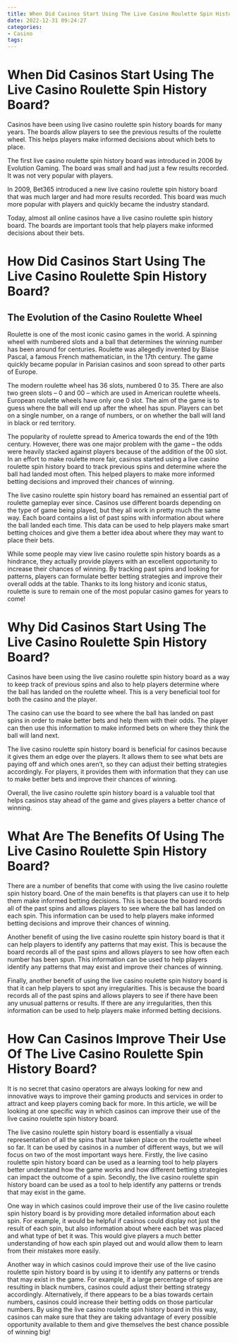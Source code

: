 ```yaml
---
title: When Did Casinos Start Using The Live Casino Roulette Spin History Board 
date: 2022-12-31 09:24:27
categories:
- Casino
tags:
---
```



#  When Did Casinos Start Using The Live Casino Roulette Spin History Board? 

Casinos have been using live casino roulette spin history boards for many years. The boards allow players to see the previous results of the roulette wheel. This helps players make informed decisions about which bets to place.

The first live casino roulette spin history board was introduced in 2006 by Evolution Gaming. The board was small and had just a few results recorded. It was not very popular with players.

In 2009, Bet365 introduced a new live casino roulette spin history board that was much larger and had more results recorded. This board was much more popular with players and quickly became the industry standard.

Today, almost all online casinos have a live casino roulette spin history board. The boards are important tools that help players make informed decisions about their bets.

#  How Did Casinos Start Using The Live Casino Roulette Spin History Board? 

## The Evolution of the Casino Roulette Wheel

Roulette is one of the most iconic casino games in the world. A spinning wheel with numbered slots and a ball that determines the winning number has been around for centuries. Roulette was allegedly invented by Blaise Pascal, a famous French mathematician, in the 17th century. The game quickly became popular in Parisian casinos and soon spread to other parts of Europe.

The modern roulette wheel has 36 slots, numbered 0 to 35. There are also two green slots – 0 and 00 – which are used in American roulette wheels. European roulette wheels have only one 0 slot. The aim of the game is to guess where the ball will end up after the wheel has spun. Players can bet on a single number, on a range of numbers, or on whether the ball will land in black or red territory.

The popularity of roulette spread to America towards the end of the 19th century. However, there was one major problem with the game – the odds were heavily stacked against players because of the addition of the 00 slot. In an effort to make roulette more fair, casinos started using a live casino roulette spin history board to track previous spins and determine where the ball had landed most often. This helped players to make more informed betting decisions and improved their chances of winning.

The live casino roulette spin history board has remained an essential part of roulette gameplay ever since. Casinos use different boards depending on the type of game being played, but they all work in pretty much the same way. Each board contains a list of past spins with information about where the ball landed each time. This data can be used to help players make smart betting choices and give them a better idea about where they may want to place their bets.

While some people may view live casino roulette spin history boards as a hindrance, they actually provide players with an excellent opportunity to increase their chances of winning. By tracking past spins and looking for patterns, players can formulate better betting strategies and improve their overall odds at the table. Thanks to its long history and iconic status, roulette is sure to remain one of the most popular casino games for years to come!

#  Why Did Casinos Start Using The Live Casino Roulette Spin History Board? 

Casinos have been using the live casino roulette spin history board as a way to keep track of previous spins and also to help players determine where the ball has landed on the roulette wheel. This is a very beneficial tool for both the casino and the player. 

The casino can use the board to see where the ball has landed on past spins in order to make better bets and help them with their odds. The player can then use this information to make informed bets on where they think the ball will land next. 

The live casino roulette spin history board is beneficial for casinos because it gives them an edge over the players. It allows them to see what bets are paying off and which ones aren’t, so they can adjust their betting strategies accordingly. For players, it provides them with information that they can use to make better bets and improve their chances of winning. 

Overall, the live casino roulette spin history board is a valuable tool that helps casinos stay ahead of the game and gives players a better chance of winning.

#  What Are The Benefits Of Using The Live Casino Roulette Spin History Board? 

There are a number of benefits that come with using the live casino roulette spin history board. One of the main benefits is that players can use it to help them make informed betting decisions. This is because the board records all of the past spins and allows players to see where the ball has landed on each spin. This information can be used to help players make informed betting decisions and improve their chances of winning.

Another benefit of using the live casino roulette spin history board is that it can help players to identify any patterns that may exist. This is because the board records all of the past spins and allows players to see how often each number has been spun. This information can be used to help players identify any patterns that may exist and improve their chances of winning.

Finally, another benefit of using the live casino roulette spin history board is that it can help players to spot any irregularities. This is because the board records all of the past spins and allows players to see if there have been any unusual patterns or results. If there are any irregularities, then this information can be used to help players make informed betting decisions.

#  How Can Casinos Improve Their Use Of The Live Casino Roulette Spin History Board?

It is no secret that casino operators are always looking for new and innovative ways to improve their gaming products and services in order to attract and keep players coming back for more. In this article, we will be looking at one specific way in which casinos can improve their use of the live casino roulette spin history board.

The live casino roulette spin history board is essentially a visual representation of all the spins that have taken place on the roulette wheel so far. It can be used by casinos in a number of different ways, but we will focus on two of the most important ways here. Firstly, the live casino roulette spin history board can be used as a learning tool to help players better understand how the game works and how different betting strategies can impact the outcome of a spin. Secondly, the live casino roulette spin history board can be used as a tool to help identify any patterns or trends that may exist in the game.

One way in which casinos could improve their use of the live casino roulette spin history board is by providing more detailed information about each spin. For example, it would be helpful if casinos could display not just the result of each spin, but also information about where each bet was placed and what type of bet it was. This would give players a much better understanding of how each spin played out and would allow them to learn from their mistakes more easily.

Another way in which casinos could improve their use of the live casino roulette spin history board is by using it to identify any patterns or trends that may exist in the game. For example, if a large percentage of spins are resulting in black numbers, casinos could adjust their betting strategy accordingly. Alternatively, if there appears to be a bias towards certain numbers, casinos could increase their betting odds on those particular numbers. By using the live casino roulette spin history board in this way, casinos can make sure that they are taking advantage of every possible opportunity available to them and give themselves the best chance possible of winning big!